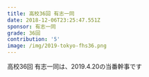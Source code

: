 ```yaml
---
title: 高校36回 有志一同
date: 2018-12-06T23:25:47.551Z
sponsor: 有志一同
grade: 36回
contribution: '5'
image: /img/2019-tokyo-fhs36.png
---
```

高校36回 有志一同は、2019.4.20の当番幹事です
